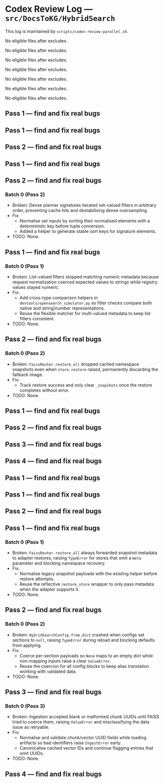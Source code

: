 # Codex Review Log — `src/DocsToKG/HybridSearch`
This log is maintained by `scripts/codex-review-parallel.sh`.

<!-- 2025-10-22 16:55:34Z UTC -->
No eligible files after excludes.

<!-- 2025-10-22 17:01:20Z UTC -->
No eligible files after excludes.

<!-- 2025-10-22 17:13:46Z UTC -->
No eligible files after excludes.

<!-- 2025-10-23 01:39:11Z UTC -->
No eligible files after excludes.

<!-- 2025-10-23 02:48:00Z UTC -->
No eligible files after excludes.

<!-- 2025-10-23 03:05:49Z UTC -->
No eligible files after excludes.

<!-- 2025-10-23 03:55:00Z UTC -->
No eligible files after excludes.

<!-- 2025-10-23 04:04:17Z UTC -->
## Pass 1 — find and fix real bugs

<!-- 2025-10-23 04:06:49Z UTC -->
## Pass 1 — find and fix real bugs

<!-- 2025-10-23 04:06:55Z UTC -->
## Pass 2 — find and fix real bugs

<!-- 2025-10-23 04:24:41Z UTC -->
## Pass 1 — find and fix real bugs

<!-- 2025-10-23 04:25:01Z UTC -->
## Pass 2 — find and fix real bugs

### Batch 0 (Pass 2)
- Broken: Dense planner signatures iterated set-valued filters in arbitrary order, preventing cache hits and destabilising dense oversampling.
- Fix:
  - Normalise set inputs by sorting their normalised elements with a deterministic key before tuple conversion.
  - Added a helper to generate stable sort keys for signature elements.
- TODO: None.

<!-- 2025-10-23 04:46:08Z UTC -->
## Pass 1 — find and fix real bugs

### Batch 0 (Pass 1)
- Broken: List-valued filters stopped matching numeric metadata because request normalization coerced expected values to strings while registry values stayed numeric.
- Fix:
  - Add cross-type comparison helpers in `devtools/opensearch_simulator.py` so filter checks compare both native and string/number representations.
  - Reuse the flexible matcher for multi-valued metadata to keep list filters consistent.
- TODO: None.

<!-- 2025-10-23 04:58:47Z UTC -->
## Pass 2 — find and fix real bugs
### Batch 0 (Pass 2)
- Broken: `FaissRouter.restore_all` dropped cached namespace snapshots even when `store.restore` raised, permanently discarding the fallback image.
- Fix:
  - Track restore success and only clear `_snapshots` once the restore completes without error.
- TODO: None.

<!-- 2025-10-23 05:59:19Z UTC -->
## Pass 1 — find and fix real bugs

<!-- 2025-10-23 05:59:23Z UTC -->
## Pass 2 — find and fix real bugs

<!-- 2025-10-23 05:59:29Z UTC -->
## Pass 3 — find and fix real bugs

<!-- 2025-10-23 05:59:39Z UTC -->
## Pass 4 — find and fix real bugs

<!-- 2025-10-23 06:00:14Z UTC -->
## Pass 1 — find and fix real bugs

<!-- 2025-10-23 06:45:07Z UTC -->
## Pass 1 — find and fix real bugs

<!-- 2025-10-23 06:45:11Z UTC -->
## Pass 2 — find and fix real bugs

<!-- 2025-10-23 06:52:53Z UTC -->
## Pass 1 — find and fix real bugs

### Batch 0 (Pass 1)
- Broken: `FaissRouter.restore_all` always forwarded snapshot metadata to adapter restores, raising `TypeError` for stores that omit a `meta` parameter and blocking namespace recovery.
- Fix:
  - Normalise legacy snapshot payloads with the existing helper before restore attempts.
  - Reuse the reflective `restore_store` wrapper to only pass metadata when the adapter supports it.
- TODO: None.

<!-- 2025-10-23 06:57:19Z UTC -->
## Pass 2 — find and fix real bugs
### Batch 0 (Pass 2)
- Broken: `HybridSearchConfig.from_dict` crashed when configs set sections to `null`, raising `TypeError` during reload and blocking defaults from applying.
- Fix:
  - Coerce per-section payloads so `None` maps to an empty dict while non-mapping inputs raise a clear `ValueError`.
  - Reuse the coercion for all config blocks to keep alias translation working with validated data.
- TODO: None.

<!-- 2025-10-23 07:04:16Z UTC -->
## Pass 3 — find and fix real bugs

### Batch 0 (Pass 3)
- Broken: Ingestion accepted blank or malformed chunk UUIDs until FAISS tried to coerce them, raising `ValueError` and misclassifying the data issue as retryable.
- Fix:
  - Normalise and validate chunk/vector UUID fields while loading artifacts so bad identifiers raise `IngestError` early.
  - Canonicalise cached vector IDs and continue flagging entries that omit UUIDs.
- TODO: None.

<!-- 2025-10-23 07:17:04Z UTC -->
## Pass 4 — find and fix real bugs
